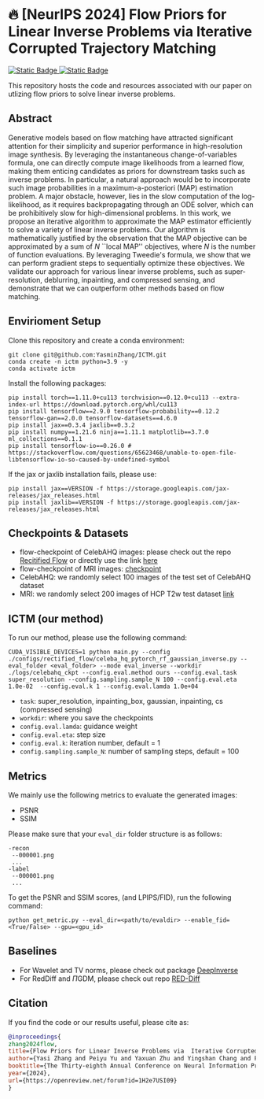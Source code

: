 # 🔥 [NeurIPS 2024] Flow Priors for Linear Inverse Problems via Iterative Corrupted Trajectory Matching
[![Static Badge](https://img.shields.io/badge/NeurIPS_2024_paper-arxiv_link-blue)
](https://arxiv.org/abs/2405.18816) 
[![Static Badge](https://img.shields.io/badge/NeurIPS_2024_paper-Open_Review-red)
](https://openreview.net/forum?id=1H2e7USI09) 



 

This repository hosts the code and resources associated with our paper  on utlizing flow priors to solve linear inverse problems.
 
 

## Abstract
 Generative models based on flow matching have attracted significant attention for their simplicity and superior performance in high-resolution image synthesis. By leveraging the instantaneous change-of-variables formula, one can directly compute image likelihoods from a learned flow, making them enticing candidates as priors for downstream tasks such as inverse problems. In particular, a natural approach would be to incorporate such image probabilities in a maximum-a-posteriori (MAP) estimation problem. A major obstacle, however, lies in the slow computation of the log-likelihood, as it requires backpropagating through an ODE solver, which can be prohibitively slow for high-dimensional problems. In this work, we propose an iterative algorithm to approximate the MAP estimator efficiently to solve a variety of linear inverse problems. Our algorithm is mathematically justified by the observation that the MAP objective can be approximated by a sum of $N$ ``local MAP'' objectives, where $N$ is the number of function evaluations. By leveraging Tweedie's formula, we show that we can perform gradient steps to sequentially optimize these objectives. We validate our approach for various linear inverse problems, such as super-resolution, deblurring, inpainting, and compressed sensing, and demonstrate that we can outperform other methods based on flow matching.

## Envirioment Setup
Clone this repository and create a conda environment:
```
git clone git@github.com:YasminZhang/ICTM.git
conda create -n ictm python=3.9 -y
conda activate ictm
```
Install the following packages:
```{bash}
pip install torch==1.11.0+cu113 torchvision==0.12.0+cu113 --extra-index-url https://download.pytorch.org/whl/cu113 
pip install tensorflow==2.9.0 tensorflow-probability==0.12.2 tensorflow-gan==2.0.0 tensorflow-datasets==4.6.0
pip install jax==0.3.4 jaxlib==0.3.2 
pip install numpy==1.21.6 ninja==1.11.1 matplotlib==3.7.0 ml_collections==0.1.1
pip install tensorflow-io==0.26.0 # https://stackoverflow.com/questions/65623468/unable-to-open-file-libtensorflow-io-so-caused-by-undefined-symbol
```
If the jax or jaxlib installation fails, please use:
```{bash}
pip install jax==VERSION -f https://storage.googleapis.com/jax-releases/jax_releases.html
pip install jaxlib==VERSION -f https://storage.googleapis.com/jax-releases/jax_releases.html
```



 

## Checkpoints & Datasets
- flow-checkpoint of CelebAHQ images: please check out the repo [Recitified Flow](https://github.com/gnobitab/RectifiedFlow) or directly use the link [here](https://drive.google.com/file/d/1ryhuJGz75S35GEdWDLiq4XFrsbwPdHnF/view?usp=sharing)
- flow-checkpoint of MRI images: [checkpoint](https://drive.google.com/file/d/16naw5jLuBLe-4IYmC8X-lZKlOFOIxrJh/view?usp=sharing)
- CelebAHQ: we randomly select 100 images of the test set of CelebAHQ dataset
- MRI: we randomly select 200 images of HCP T2w test dataset [link](https://www.humanconnectome.org/study/hcp-young-adult/document/1200-subjects-data-release)
 


## ICTM (our method)
 
To run our method, please use the following command:

```
CUDA_VISIBLE_DEVICES=1 python main.py --config ./configs/rectified_flow/celeba_hq_pytorch_rf_gaussian_inverse.py --eval_folder <eval_folder> --mode eval_inverse --workdir ./logs/celebahq_ckpt --config.eval.method ours --config.eval.task super_resolution --config.sampling.sample_N 100 --config.eval.eta 1.0e-02  --config.eval.k 1 --config.eval.lamda 1.0e+04 
```
- `task`: super_resolution, inpainting_box, gaussian,  inpainting, cs (compressed sensing)
- `workdir`: where you save the checkpoints
- `config.eval.lamda`: guidance weight
- `config.eval.eta`: step size
- `config.eval.k`: iteration number, default = 1
- `config.sampling.sample_N`: number of sampling steps, default = 100

## Metrics
We mainly use the following metrics to evaluate the generated images:
- PSNR
- SSIM


Please make sure that your `eval_dir` folder structure is as follows:
```
-recon
 --000001.png
 ...
-label
 --000001.png 
 ...
```

To get the PSNR and SSIM scores, (and LPIPS/FID), run the following command:
```{bash}
python get_metric.py --eval_dir=<path/to/evaldir> --enable_fid=<True/False> --gpu=<gpu_id>
```

 

## Baselines
- For Wavelet and TV norms, please check out package [DeepInverse](https://deepinv.github.io/deepinv/index.html)
- For RedDiff and $\Pi$GDM, please check out repo [RED-Diff](https://github.com/NVlabs/RED-diff/tree/master)

## Citation

If you find the code or our results useful, please cite as:

```bibtex
@inproceedings{
zhang2024flow,
title={Flow Priors for Linear Inverse Problems via  Iterative Corrupted Trajectory Matching},
author={Yasi Zhang and Peiyu Yu and Yaxuan Zhu and Yingshan Chang and Feng Gao and Ying Nian Wu and Oscar Leong},
booktitle={The Thirty-eighth Annual Conference on Neural Information Processing Systems},
year={2024},
url={https://openreview.net/forum?id=1H2e7USI09}
}
```



